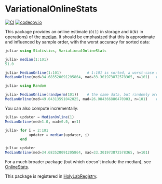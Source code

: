 # VariationalOnlineStats

[![CI](https://github.com/timholy/VariationalOnlineStats.jl/actions/workflows/ci.yml/badge.svg)](https://github.com/timholy/VariationalOnlineStats.jl/actions/workflows/ci.yml)
[![codecov.io](http://codecov.io/github/timholy/VariationalOnlineStats.jl/coverage.svg?branch=master)](http://codecov.io/github/timholy/VariationalOnlineStats.jl?branch=master)

This package provides an online estimate (`O(1)` in storage and `O(N)` in operations) of the [median](https://en.wikipedia.org/wiki/Median).
It should be emphasized that this is approximate and influenced by sample order, with the worst accuracy for sorted data:

```julia
julia> using Statistics, VariationalOnlineStats

julia> median(1:101)
51.0

julia> MedianOnline(1:101)            # 1:101 is sorted, a worst-case scenario
MedianOnline(med=34.683520091205864, mad=33.301973872578365, n=101)   # pretty far off

julia> using Random

julia> MedianOnline(randperm(101))    # the same data, but randomly ordered
MedianOnline(med=49.04313591042025, mad=26.084366886470903, n=101)    # reasonably close
```

You can also compute incrementally:

```julia
julia> updater = MedianOnline(1)
MedianOnline(med=1.0, mad=0.0, n=1)

julia> for i = 2:101
           updater = median(updater, i)
       end

julia> updater
MedianOnline(med=34.683520091205864, mad=33.301973872578365, n=101)
```

For a much broader package (but which doesn't include the median), see [OnlineStats](https://github.com/joshday/OnlineStats.jl).


This package is registered in [HolyLabRegistry](https://github.com/HolyLab/HolyLabRegistry).

